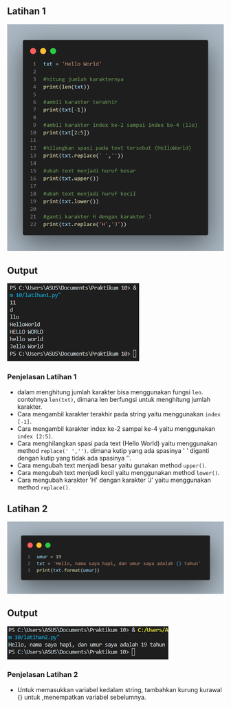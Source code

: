 ## Latihan 1

![foto5](foto/foto5.png)

## Output

![foto3](foto/foto3.png)

### Penjelasan Latihan 1
- dalam menghitung jumlah karakter bisa menggunakan fungsi `len`. contohnya `len(txt)`, dimana len berfungsi untuk menghitung jumlah karakter.
- Cara mengambil karakter terakhir pada string yaitu menggunakan `index [-1]`.
- Cara mengambil karakter index ke-2 sampai ke-4 yaitu menggunakan `index [2:5]`.
- Cara menghilangkan spasi pada text (Hello World) yaitu menggunakan method `replace(' ','')`. dimana kutip yang ada spasinya ' ' diganti dengan kutip yang tidak ada spasinya ''.
- Cara mengubah text menjadi besar yaitu gunakan method `upper()`.
- Cara mengubah text menjadi kecil yaitu menggunakan method `lower()`.
- Cara mengubah karakter 'H' dengan karakter 'J' yaitu menggunakan method `replace()`.

## Latihan 2

![foto2](foto/foto2.png)

## Output

![foto4](foto/foto4.png)

### Penjelasan Latihan 2
- Untuk memasukkan variabel kedalam string, tambahkan kurung kurawal {} untuk ,menempatkan variabel sebelumnya.
